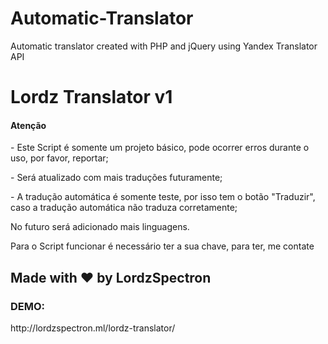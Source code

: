 # Automatic-Translator
Automatic translator created with PHP and jQuery using Yandex Translator API

<h1>Lordz Translator v1</h1>

<h4>Atenção</h4>
<p>- Este Script é somente um projeto básico, pode ocorrer erros durante o uso, por favor, reportar;</p>
<p>- Será atualizado com mais traduções futuramente;</p>
<p>- A tradução automática é somente teste, por isso tem o botão "Traduzir", caso a tradução automática não traduza corretamente;</p>
<p>No futuro será adicionado mais linguagens.</p>
<p>Para o Script funcionar é necessário ter a sua chave, para ter, me contate</p>

<h2>Made with &hearts; by LordzSpectron</h2>
<h3>DEMO: </h3>http://lordzspectron.ml/lordz-translator/
